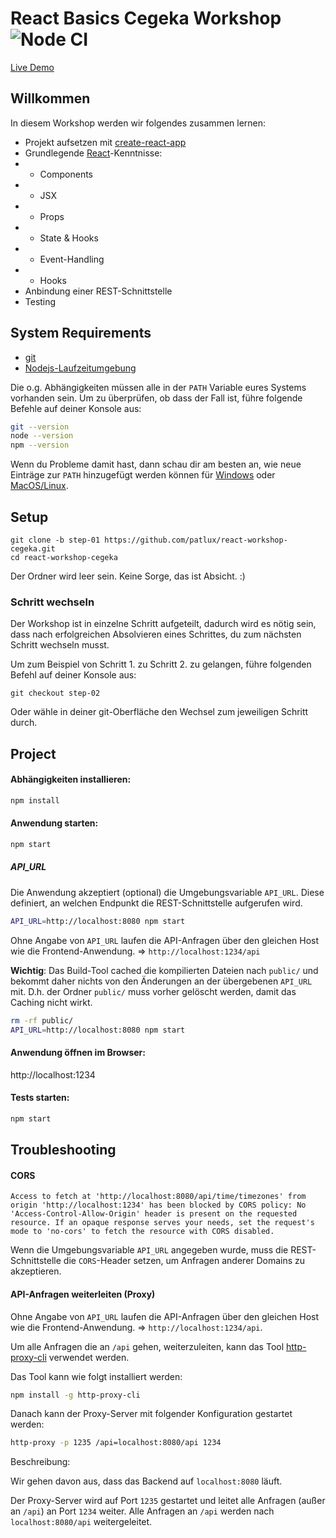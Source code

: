 # React Basics Cegeka Workshop ![Node CI](https://github.com/patlux/react-workshop-cegeka/workflows/Node%20CI/badge.svg)

[Live Demo](https://react-workshop-cegeka.patwoz.now.sh/)

## Willkommen

In diesem Workshop werden wir folgendes zusammen lernen:

- Projekt aufsetzen mit [create-react-app](https://github.com/facebook/create-react-app)
- Grundlegende [React](https://reactjs.org/)-Kenntnisse:
- - Components
- - JSX
- - Props
- - State & Hooks
- - Event-Handling
- - Hooks
- Anbindung einer REST-Schnittstelle
- Testing

## System Requirements

- [git](https://git-scm.com/)
- [Nodejs-Laufzeitumgebung](https://nodejs.org/)

Die o.g. Abhängigkeiten müssen alle in der `PATH` Variable eures Systems vorhanden sein.
Um zu überprüfen, ob dass der Fall ist, führe folgende Befehle auf deiner Konsole aus:

```bash
git --version
node --version
npm --version
```

Wenn du Probleme damit hast, dann schau dir am besten an, wie neue Einträge zur `PATH` hinzugefügt werden können für [Windows](https://www.howtogeek.com/118594/how-to-edit-your-system-path-for-easy-command-line-access/) oder [MacOS/Linux](http://stackoverflow.com/a/24322978/971592).

## Setup

```
git clone -b step-01 https://github.com/patlux/react-workshop-cegeka.git
cd react-workshop-cegeka
```

Der Ordner wird leer sein. Keine Sorge, das ist Absicht. :)

### Schritt wechseln

Der Workshop ist in einzelne Schritt aufgeteilt, dadurch wird es nötig sein, dass nach erfolgreichen Absolvieren eines Schrittes, du zum nächsten Schritt wechseln musst.

Um zum Beispiel von Schritt 1. zu Schritt 2. zu gelangen, führe folgenden Befehl auf deiner Konsole aus:

```
git checkout step-02
```

Oder wähle in deiner git-Oberfläche den Wechsel zum jeweiligen Schritt durch.

## Project

#### Abhängigkeiten installieren:

```bash
npm install
```

#### Anwendung starten:

```bash
npm start
```

##### API_URL

Die Anwendung akzeptiert (optional) die Umgebungsvariable `API_URL`. Diese definiert, an welchen Endpunkt die REST-Schnittstelle aufgerufen wird.

```bash
API_URL=http://localhost:8080 npm start
```

Ohne Angabe von `API_URL` laufen die API-Anfragen über den gleichen Host wie die Frontend-Anwendung. => `http://localhost:1234/api`

**Wichtig**: Das Build-Tool cached die kompilierten Dateien nach `public/` und bekommt daher nichts von den Änderungen an der übergebenen `API_URL` mit. D.h. der Ordner `public/` muss vorher gelöscht werden, damit das Caching nicht wirkt.

```bash
rm -rf public/
API_URL=http://localhost:8080 npm start
```

#### Anwendung öffnen im Browser:

http://localhost:1234

#### Tests starten:

```bash
npm start
```

## Troubleshooting

#### CORS

```
Access to fetch at 'http://localhost:8080/api/time/timezones' from origin 'http://localhost:1234' has been blocked by CORS policy: No 'Access-Control-Allow-Origin' header is present on the requested resource. If an opaque response serves your needs, set the request's mode to 'no-cors' to fetch the resource with CORS disabled.
```

Wenn die Umgebungsvariable `API_URL` angegeben wurde, muss die REST-Schnittstelle die `CORS`-Header setzen, um Anfragen anderer Domains zu akzeptieren.

#### API-Anfragen weiterleiten (Proxy)

Ohne Angabe von `API_URL` laufen die API-Anfragen über den gleichen Host wie die Frontend-Anwendung. => `http://localhost:1234/api`.

Um alle Anfragen die an `/api` gehen, weiterzuleiten, kann das Tool [http-proxy-cli](https://github.com/foss-haas/http-proxy-cli) verwendet werden.

Das Tool kann wie folgt installiert werden:

```bash
npm install -g http-proxy-cli
```

Danach kann der Proxy-Server mit folgender Konfiguration gestartet werden:

```bash
http-proxy -p 1235 /api=localhost:8080/api 1234
```

Beschreibung:

Wir gehen davon aus, dass das Backend auf `localhost:8080` läuft.

Der Proxy-Server wird auf Port `1235` gestartet und leitet alle Anfragen (außer an `/api`) an Port `1234` weiter.
Alle Anfragen an `/api` werden nach `localhost:8080/api` weitergeleitet.
